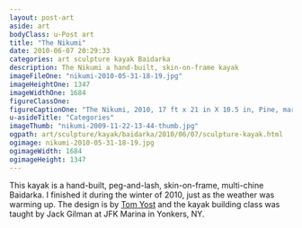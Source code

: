 ```yaml
---
layout: post-art
aside: art
bodyClass: u-Post art
title: "The Nikumi"
date: 2010-06-07 20:29:33
categories: art sculpture kayak Baidarka
description: The Nikumi a hand-built, skin-on-frame kayak
imageFileOne: "nikumi-2010-05-31-18-19.jpg"
imageHeightOne: 1347
imageWidthOne: 1684
figureClassOne:
figureCaptionOne: "The Nikumi, 2010, 17 ft x 21 in X 10.5 in, Pine, marine plywood, nylon fabric and twine, tinted polyurethane"
u-asideTitle: "Categories"
imageThumb: "nikumi-2009-11-22-13-44-thumb.jpg"
ogpath: art/sculpture/kayak/baidarka/2010/06/07/sculpture-kayak.html
ogimage: nikumi-2010-05-31-18-19.jpg
ogimageWidth: 1684
ogimageHeight: 1347 
---
```


This kayak is a hand-built, peg-and-lash, skin-on-frame, multi-chine Baidarka. I finished it during the winter of 2010, just as the weather was warming up. The design is by [Tom Yost](http://www.yostwerks.org/NikumiPaddle6.html "Tom Yost") and the kayak building class was taught by Jack Gilman at JFK Marina in Yonkers, NY.
